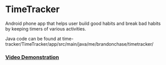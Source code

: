 # TimeTracker
Android phone app that helps user build good habits and break bad habits by keeping timers of various activities.

Java code can be found at time-tracker/TimeTracker/app/src/main/java/me/brandonchase/timetracker/

### [Video Demonstration](https://drive.google.com/open?id=1F03mjZYSR6S10OwhXUUxu46_kUxnAjJk)
